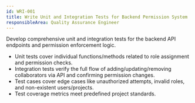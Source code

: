 ```yaml
---
id: WRI-001
title: Write Unit and Integration Tests for Backend Permission System
responsibleArea: Quality Assurance Engineer
---
```

Develop comprehensive unit and integration tests for the backend API endpoints and permission enforcement logic.
- Unit tests cover individual functions/methods related to role assignment and permission checks.
- Integration tests verify the full flow of adding/updating/removing collaborators via API and confirming permission changes.
- Test cases cover edge cases like unauthorized attempts, invalid roles, and non-existent users/projects.
- Test coverage metrics meet predefined project standards.